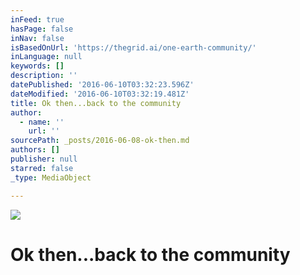 ```yaml
---
inFeed: true
hasPage: false
inNav: false
isBasedOnUrl: 'https://thegrid.ai/one-earth-community/'
inLanguage: null
keywords: []
description: ''
datePublished: '2016-06-10T03:32:23.596Z'
dateModified: '2016-06-10T03:32:19.481Z'
title: Ok then...back to the community
author:
  - name: ''
    url: ''
sourcePath: _posts/2016-06-08-ok-then.md
authors: []
publisher: null
starred: false
_type: MediaObject

---
```

![](https://the-grid-user-content.s3-us-west-2.amazonaws.com/e9df6cb2-8fbf-4010-8f2e-8550b4e66aa4.jpg)

# Ok then...back to the community